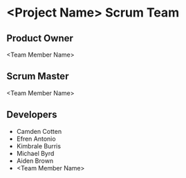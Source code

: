 # \<Project Name\> Scrum Team
## Product Owner
\<Team Member Name\>
## Scrum Master
\<Team Member Name\>
## Developers
- Camden Cotten
- Efren Antonio
- Kimbrale Burris
- Michael Byrd
- Aiden Brown
- \<Team Member Name\>
